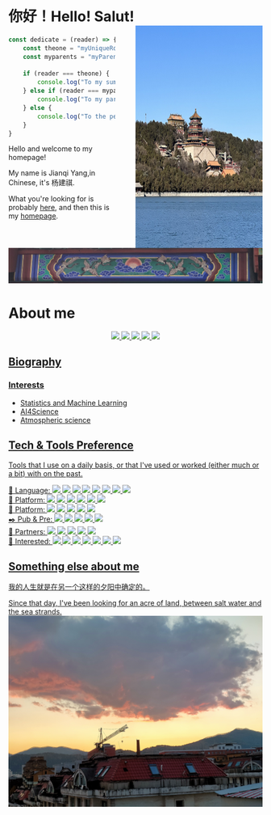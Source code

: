 # 你好！Hello! Salut!  <img align="right" src="images/yihe.jpg" style="height:440px;width:50%;margin-left:40px;" />
```JavaScript
const dedicate = (reader) => {
    const theone = "myUniqueRose";
    const myparents = "myParents";

    if (reader === theone) {
        console.log("To my summer...");
    } else if (reader === myparents) {
        console.log("To my parents...");
    } else {
        console.log("To the people who came here...");
    }
}
```
Hello and welcome to my homepage! 

My name is Jianqi Yang,in Chinese, it's 杨建祺.

What you're looking for is probably [here](https://github.com/thinkswhat/Publication), and then this is my [homepage](https://thinkswhat.github.io).

![image](images/daming.jpg)

# About me
<div align="center">
        <a href="https://github.com/thinkswhat">
            <img src="https://img.shields.io/badge/-Github-000000?style=flat&logo=github&logoColor=ffffff" />
        <a href="">
            <img src="https://img.shields.io/badge/-LinkedIn-0077B5?style=flat&logo=linkedin&logoColor=ffffff" />
        <a href="https://x.com/LuckyYo70152293">
            <img src="https://img.shields.io/badge/-X-000000?style=flat&logo=x&logoColor=ffffff" />
        <a href="https://www.researchgate.net/profile/Jianqi-Yang-2">
            <img src="https://img.shields.io/badge/-ResearchGate-00CCBB?style=flat&logo=researchgate&logoColor=ffffff" />
        <a href="mailto:jianqiy4@gmail.com">
            <img src="https://img.shields.io/badge/-Gmail-D14836?style=flat&logo=gmail&logoColor=ffffff" />
</div>
<!--
<div align="center">
  <table>
    <tr>
      <td align="center"><img src="https://github-readme-stats.vercel.app/api?username=thinkswhat&show_icons=true" /></td>
      <td align="center"><img src="https://github-readme-stats.vercel.app/api/top-langs/?username=dongyuanwai&layout=compact" /></td>
    </tr>
  </table>
</div>
-->

## Biography
### Interests
- Statistics and Machine Learning
- AI4Science
- Atmospheric science
## Tech &amp; Tools Preference
Tools that I use on a daily basis, or that I've used or worked (either much or a bit) with on the past.
<div>
    📕 Language:
    <img src="https://img.shields.io/badge/-Python-3776AB?style=flat&logo=python&logoColor=FFFFFF">
    <img src="https://img.shields.io/badge/-R-276DC3?style=flat&logo=r&logoColor=ffffff">
    <img src="https://img.shields.io/badge/-Julia-9558B2?style=flat&logo=julia&logoColor=ffffff">
    <img src="https://img.shields.io/badge/-Matlab-0076A8?style=flat&logo=mathworks&logoColor=ffffff">
    <img src="https://img.shields.io/badge/-Rust-000000?style=flat&logo=rust&logoColor=ffffff">
    <img src="https://img.shields.io/badge/-Kotlin-7F52FF?style=flat&logo=kotlin&logoColor=ffffff">
    <img src="https://img.shields.io/badge/-SQL-336791?style=flat&logo=postgresql&logoColor=ffffff">
    <img src="https://img.shields.io/badge/-Ruby-CC342D?style=flat&logo=ruby&logoColor=ffffff">
<div>
    🔧 Platform:
    <img src="https://img.shields.io/badge/-Jupyter-F37626?style=flat&logo=jupyter&logoColor=ffffff">
    <img src="https://img.shields.io/badge/-RMarkdown-2C2D72?style=flat&logo=rmarkdown&logoColor=ffffff">
    <img src="https://img.shields.io/badge/-Docker-2496ED?style=flat&logo=docker&logoColor=ffffff">
    <img src="https://img.shields.io/badge/-MySQL-333333?style=flat&logo=mysql">
    <img src="https://img.shields.io/badge/-Azure-0078D4?style=flat&logo=microsoft-azure&logoColor=ffffff">
    <img src="https://img.shields.io/badge/-Google%20Cloud-4285F4?style=flat&logo=google-cloud&logoColor=ffffff">
<div>
    🤖 Platform:
    <img src="https://img.shields.io/badge/-Anaconda-44A833?style=flat&logo=anaconda&logoColor=ffffff">
    <img src="https://img.shields.io/badge/-PyTorch-EE4C2C?style=flat&logo=pytorch&logoColor=white">
    <img src="https://img.shields.io/badge/-Tensorflow-FF6F00?style=flat&logo=tensorflow&logoColor=white">
    <img src="https://img.shields.io/badge/-scikit--learn-F7931E?style=flat&logo=scikitlearn&logoColor=ffffff">
    <img src="https://img.shields.io/badge/-Keras-D00000?style=flat&logo=keras&logoColor=ffffff">
</div>	
    ✒️ Pub &amp; Pre:
    <img src="https://img.shields.io/badge/-LaTeX-008080?style=flat&logo=latex&logoColor=ffffff">
    <img src="https://img.shields.io/badge/-Markdown-000000?style=flat&logo=markdown&logoColor=ffffff">
    <img src="https://img.shields.io/badge/-AsciiDoc-E34F26?style=flat&logo=asciidoctor&logoColor=ffffff">
    <img src="https://img.shields.io/badge/-Quarto-0288D1?style=flat&logo=quarto&logoColor=ffffff">
    <img src="https://img.shields.io/badge/-Bookdown-1F77B4?style=flat&logo=rstudio&logoColor=ffffff">
<div>
    🔨 Partners:
    <img src="https://img.shields.io/badge/-PyCharm-000000?style=flat&logo=pycharm&logoColor=ffffff">
    <img src="https://img.shields.io/badge/-DataSpell-000000?style=flat&logo=datagrip&logoColor=ffffff">
    <img src="https://img.shields.io/badge/-IntelliJ%20IDEA-000000?style=flat&logo=intellij-idea&logoColor=ffffff">
    <img src="https://img.shields.io/badge/-VS%20Code-007ACC?style=flat&logo=visual-studio-code&logoColor=ffffff">
    <img src="https://img.shields.io/badge/-RStudio-75AADB?style=flat&logo=rstudio&logoColor=ffffff">
<div>
    🌟 Interested:
    <img src="https://img.shields.io/badge/-Linux-FCC624?style=flat&logo=linux&logoColor=000000">
    <img src="https://img.shields.io/badge/-Raspberry%20Pi-A22846?style=flat&logo=raspberry-pi&logoColor=ffffff">
    <img src="https://img.shields.io/badge/-Mathematica-DD1100?style=flat&logo=wolfram&logoColor=ffffff">
    <img src="https://img.shields.io/badge/-ESP32-003B46?style=flat&logo=espressif&logoColor=ffffff">
    <img src="https://img.shields.io/badge/-Arduino-00979D?style=flat&logo=arduino&logoColor=ffffff">
    <img src="https://img.shields.io/badge/-MicroPython-2B2B2B?style=flat&logo=micropython&logoColor=ffffff">
    <img src="https://img.shields.io/badge/-Haskell-5D4F85?style=flat&logo=haskell&logoColor=ffffff">
<div>

## Something else about me
我的人生就是在另一个这样的夕阳中确定的。

Since that day, I've been looking for an acre of land, between salt water and the sea strands.
![image](images/Sunset.jpg)

<!--
**thinkswhat/thinkswhat** is a ✨ _special_ ✨ repository because its `README.md` (this file) appears on your GitHub profile.

Here are some ideas to get you started:

- 🔭 I’m currently working on ...
- 🌱 I’m currently learning ...
- 👯 I’m looking to collaborate on ...
- 🤔 I’m looking for help with ...
- 💬 Ask me about ...
- 📫 How to reach me: ...
- 😄 Pronouns: ...
- ⚡ Fun fact: ...
-->
